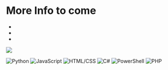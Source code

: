 
# More Info to come
*
*
*

<p align="left">
  <a href="https://github.com/OLeDouxEt/OLeDouxEt">
    <img align="center" src="https://github-readme-stats.vercel.app/api/top-langs/?username=OLeDouxEt&layout=pie&theme=dark&langs_count=5" />
  </a>

![Python](https://img.shields.io/badge/Python-3776ab.svg)
![JavaScript](https://img.shields.io/badge/JavaScript-ffff66.svg)
![HTML/CSS](https://img.shields.io/badge/HTML-CSS-red.svg)
![C#](https://img.shields.io/badge/C%23-6600cc.svg)
![PowerShell](https://img.shields.io/badge/PowerShell-0066ff.svg)
![PHP](https://img.shields.io/badge/PHP-9999ff.svg)

<!--
**OLeDouxEt/OLeDouxEt** is a ✨ _special_ ✨ repository because its `README.md` (this file) appears on your GitHub profile.
![GitHub language count](https://img.shields.io/github/languages/count/:user/:repo)

<a href="https://github.com/OLeDouxEt/OLeDouxEt">
  <img align="left" src="https://github-readme-stats.vercel.app/api/pin/?username=OLeDouxEt&repo=LogiWiz-Logitech_LCD_Applet&theme=merko" />
</a>

[![Readme Card](https://github-readme-stats.vercel.app/api/pin/?username=OLeDouxEt&repo=LogiWiz-Logitech_LCD_Applet)](https://github.com/anuraghazra/github-readme-stats)

Here are some ideas to get you started:

- 🔭 I’m currently working on ...
- 🌱 I’m currently learning ...
- 👯 I’m looking to collaborate on ...
- 🤔 I’m looking for help with ...
- 💬 Ask me about ...
- 📫 How to reach me: ...
- 😄 Pronouns: ...
- ⚡ Fun fact: ...
-->
